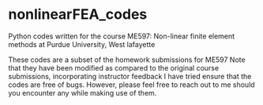 # nonlinearFEA_codes
Python codes written for the course ME597: Non-linear finite element methods at Purdue University, West lafayette

These codes are a subset of the homework submissions for ME597
Note that they have been modified as compared to the original course submissions, incorporating instructor feedback
I have tried ensure that the codes are free of bugs. However, please feel free to reach out to me should you encounter any while making use of them.
